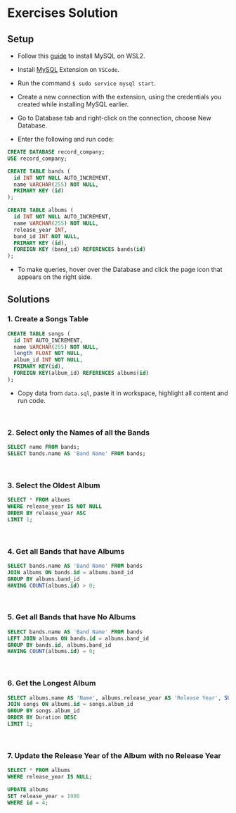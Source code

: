# Exercises Solution

## Setup

- Follow this [guide](https://docs.microsoft.com/en-us/windows/wsl/tutorials/wsl-database) to install MySQL on WSL2.

- Install  [MySQL](https://marketplace.visualstudio.com/items?itemName=cweijan.vscode-mysql-client2) Extension on `VSCode`.

- Run the command `$ sudo service mysql start`.

- Create a new connection with the extension, using the credentials you created while installing MySQL earlier.

- Go to Database tab and right-click on the connection, choose New Database.

- Enter the following and run code:

```sql
CREATE DATABASE record_company;
USE record_company;

CREATE TABLE bands (
  id INT NOT NULL AUTO_INCREMENT,
  name VARCHAR(255) NOT NULL,
  PRIMARY KEY (id)
);

CREATE TABLE albums (
  id INT NOT NULL AUTO_INCREMENT,
  name VARCHAR(255) NOT NULL,
  release_year INT,
  band_id INT NOT NULL,
  PRIMARY KEY (id),
  FOREIGN KEY (band_id) REFERENCES bands(id)
);
```

- To make queries, hover over the Database and click the page icon that appears on the right side.

## Solutions

### 1. Create a Songs Table

```sql
CREATE TABLE songs (
  id INT AUTO_INCREMENT,
  name VARCHAR(255) NOT NULL,
  length FLOAT NOT NULL,
  album_id INT NOT NULL,
  PRIMARY KEY(id),
  FOREIGN KEY(album_id) REFERENCES albums(id)
);
```

- Copy data from `data.sql`, paste it in workspace, highlight all content and run code.

<br>

### 2. Select only the Names of all the Bands

```sql
SELECT name FROM bands;
SELECT bands.name AS 'Band Name' FROM bands;
```

<br>

### 3. Select the Oldest Album

```sql
SELECT * FROM albums
WHERE release_year IS NOT NULL
ORDER BY release_year ASC 
LIMIT 1;
```

<br>

### 4. Get all Bands that have Albums

```sql
SELECT bands.name AS 'Band Name' FROM bands
JOIN albums ON bands.id = albums.band_id
GROUP BY albums.band_id
HAVING COUNT(albums.id) > 0;
```

<br>

### 5. Get all Bands that have No Albums

```sql
SELECT bands.name AS 'Band Name' FROM bands
LEFT JOIN albums ON bands.id = albums.band_id
GROUP BY bands.id, albums.band_id
HAVING COUNT(albums.id) = 0;
```

<br>

### 6. Get the Longest Album

```sql
SELECT albums.name AS 'Name', albums.release_year AS 'Release Year', SUM(songs.length) AS 'Duration' FROM albums
JOIN songs ON albums.id = songs.album_id
GROUP BY songs.album_id 
ORDER BY Duration DESC
LIMIT 1; 
```
<br>

### 7. Update the Release Year of the Album with no Release Year

```sql
SELECT * FROM albums
WHERE release_year IS NULL;

UPDATE albums
SET release_year = 1986
WHERE id = 4;
```

<br>
